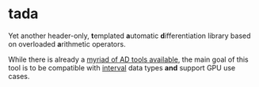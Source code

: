 # tada

Yet another header-only, **t**emplated **a**utomatic **d**ifferentiation library based on overloaded **a**rithmetic operators.

While there is already a [myriad of AD tools available](https://autodiff.org/?module=Tools), the main goal of this tool is to be compatible with [interval](https://en.wikipedia.org/wiki/Interval_arithmetic) data types **and** support GPU use cases.

